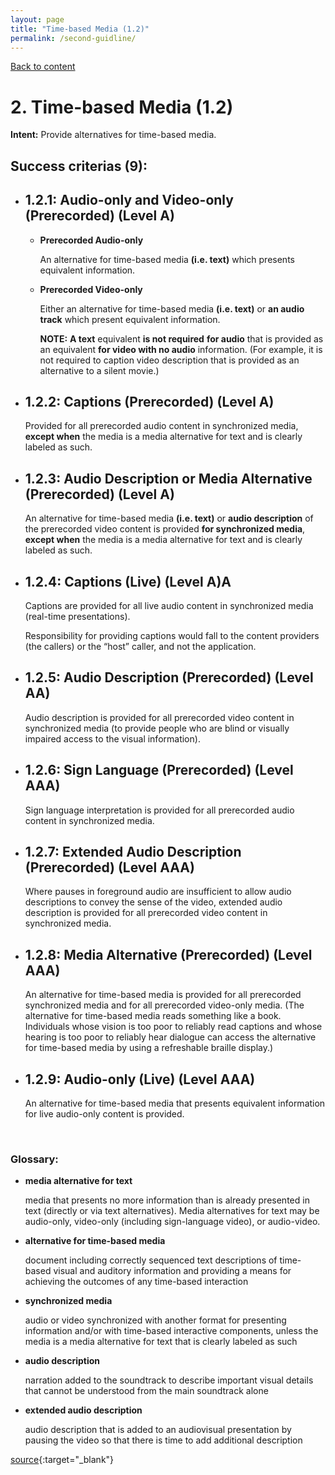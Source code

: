```yaml
---
layout: page
title: "Time-based Media (1.2)"
permalink: /second-guidline/
---
```

<link rel="stylesheet" href="/assets/css/style.css?v=07f9abc06ad55cffb2433692575c223659db012e" media="screen"><link rel="stylesheet" href="/css/style.css">
<a class="back-link" href="https://shoshiko.github.io">Back to content</a>
   
<div class="inner" markdown="1">

# 2. Time-based Media (1.2)

**Intent:** Provide alternatives for time-based media.

## Success criterias (9):

- ## 1.2.1: Audio-only and Video-only (Prerecorded) (Level A)

  - **Prerecorded Audio-only**

    An alternative for time-based media **(i.e. text)** which presents equivalent information.

  - **Prerecorded Video-only**

    Either an alternative for time-based media **(i.e. text)** or **an audio track** which present equivalent information.

    **NOTE:** **A text** equivalent **is not required** **for audio** that is provided as an equivalent **for video with no audio** information. (For example, it is not required to caption video description that is provided as an alternative to a silent movie.)

- ## 1.2.2: Captions (Prerecorded) (Level A)

    Provided for all prerecorded audio content in synchronized media, **except when** the media is a media alternative for text and is clearly labeled as such.

- ## 1.2.3: Audio Description or Media Alternative (Prerecorded) (Level A)

    An alternative for time-based media **(i.e. text)** or **audio description** of the prerecorded video content is provided **for synchronized media**, **except when** the media is a media alternative for text and is clearly labeled as such.

- ## 1.2.4: Captions (Live) (Level A)A

    Captions are provided for all live audio content in synchronized media (real-time presentations).

    Responsibility for providing captions would fall to the content providers (the callers) or the “host” caller, and not the application.

- ## 1.2.5: Audio Description (Prerecorded) (Level AA)
  
    Audio description is provided for all prerecorded video content in synchronized media (to provide people who are blind or visually impaired access to the visual information).

- ## 1.2.6: Sign Language (Prerecorded) (Level AAA)

     Sign language interpretation is provided for all prerecorded audio content in synchronized media.

- ## 1.2.7: Extended Audio Description (Prerecorded) (Level AAA)

    Where pauses in foreground audio are insufficient to allow audio descriptions to convey the sense of the video, extended audio description is provided for all prerecorded video content in synchronized media.

- ## 1.2.8: Media Alternative (Prerecorded) (Level AAA)

    An alternative for time-based media is provided for all prerecorded synchronized media and for all prerecorded video-only media. (The alternative for time-based media reads something like a book.  Individuals whose vision is too poor to reliably read captions and whose hearing is too poor to reliably hear dialogue can access the alternative for time-based media by using a refreshable braille display.)

- ## 1.2.9: Audio-only (Live) (Level AAA)

    An alternative for time-based media that presents equivalent information for live audio-only content is provided.

&nbsp;

### Glossary:

- **media alternative for text**

    media that presents no more information than is already presented in text (directly or via text alternatives). Media alternatives for text may be audio-only, video-only (including sign-language video), or audio-video.

- **alternative for time-based media**
  
    document including correctly sequenced text descriptions of time-based visual and auditory information and providing a means for achieving the outcomes of any time-based interaction

- **synchronized media**
  
    audio or video synchronized with another format for presenting information and/or with time-based interactive components, unless the media is a media alternative for text that is clearly labeled as such

- **audio description**
  
    narration added to the soundtrack to describe important visual details that cannot be understood from the main soundtrack alone

- **extended audio description**
  
    audio description that is added to an audiovisual presentation by pausing the video so that there is time to add additional description

[source](https://www.w3.org/WAI/WCAG21/Understanding/time-based-media){:target="_blank"}

</div>